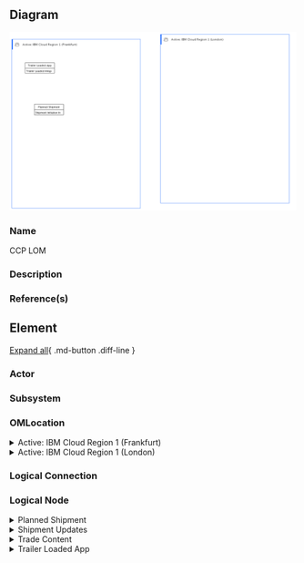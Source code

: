 
## Diagram

![CCP LOM](../img/lomview_BkV_guiVqgGi_rJcFBkpqi.png)



### Name


CCP LOM


### Description




### Reference(s)




## Element

[Expand all](#){ .md-button .diff-line }


### Actor


    




### Subsystem





### OMLocation


    

<details markdown=1>
<summary markdown="span">Active: IBM Cloud Region 1 (Frankfurt)</summary>

<table>
    <caption></caption>
    <thead>
        <tr>
            <th></th>
            <th></th>
        </tr>
    </thead>
    <tr>
        <td> <strong>Name</strong> </td>
        <td>Active: IBM Cloud Region 1 (Frankfurt)</td>
    </tr>
    <tr>
        <td> <strong>Description</strong> </td>
        <td></td>
    </tr>
</table>


</details>


    

<details markdown=1>
<summary markdown="span">Active: IBM Cloud Region 1 (London)</summary>

<table>
    <caption></caption>
    <thead>
        <tr>
            <th></th>
            <th></th>
        </tr>
    </thead>
    <tr>
        <td> <strong>Name</strong> </td>
        <td>Active: IBM Cloud Region 1 (London)</td>
    </tr>
    <tr>
        <td> <strong>Description</strong> </td>
        <td></td>
    </tr>
</table>


</details>


    




### Logical Connection


    



### Logical Node


    

<details markdown=1>
<summary markdown="span">Planned Shipment</summary>

<table>
    <caption></caption>
    <thead>
        <tr>
            <th></th>
            <th></th>
        </tr>
    </thead>
    <tr>
        <td> <strong>Name</strong> </td>
        <td>Planned Shipment</td>
    </tr>
    <tr>
        <td> <strong>Description</strong> </td>
        <td></td>
    </tr>
    <tr>
        <td> <strong>Type</strong> </td>
        <td></td>
    </tr>
    <tr>
        <td> <strong>Primary Capability</strong> </td>
        <td>
            
        </td>
    </tr>
    <tr>
        <td> <strong>Implementation</strong> </td>
        <td>
            
        </td>
    </tr>
    <tr>
        <td> <strong>Architectural Decision</strong> </td>
        <td>
            
        </td>
    </tr>
    <tr>
        <td> <strong>Non Functional Requirement</strong> </td>
        <td>
            
        </td>
    </tr>
    <tr>
        <td> <strong>Generic Group</strong> </td>
        <td></td>
    </tr>
    <tr>
        <td> <strong>Sub-level Diagram</strong> </td>
        <td></td>
    </tr>
    <tr>
        <td> <strong>Related Diagrams</strong> </td>
        <td>
            
                <div><a href="../../Logical Operational View/lomview_BkV_guiVqgGi_rJcFBkpqi">CCP LOM</a></div>
            
                <div><a href="../../Prescribed Operational View/pomview_H1F2xOiVcxMj_rJcFBkpqi">POC</a></div>
            
        </td>
    </tr>
    <tr>
        <td> <strong>Related Elements</strong> </td>
        <td>
            
                <div>Planned Shipment</div>
                
                    
                    <li><a href="../../Prescribed Operational View/pomview_H1F2xOiVcxMj_rJcFBkpqi">POC</a></li>
                    
                
            
                <div>Active: IBM Cloud Region 1 (Frankfurt)</div>
                
                    
                    <li><a href="../../Prescribed Operational View/pomview_H1F2xOiVcxMj_rJcFBkpqi">POC</a></li>
                    
                    <li><a href="../../Logical Operational View/lomview_BkV_guiVqgGi_rJcFBkpqi">CCP LOM</a></li>
                    
                
            
            
                <div>Shipment Initiation Integration</div>
                
                    
                    <li><div><a href="../../Prescribed Operational View/pomview_H1F2xOiVcxMj_rJcFBkpqi">POC</a></div></li>
                    
                    <li><div><a href="../../Logical Operational View/lomview_BkV_guiVqgGi_rJcFBkpqi">CCP LOM</a></div></li>
                    
                    <li><div><a href="../../Static View/cmstaticview_Bkh5xuoE5ezo_rJcFBkpqi">Component Overview</a></div></li>
                    
                
            
        </td>
    </tr>
    
</table>


</details>


    

<details markdown=1>
<summary markdown="span">Shipment Updates</summary>

<table>
    <caption></caption>
    <thead>
        <tr>
            <th></th>
            <th></th>
        </tr>
    </thead>
    <tr>
        <td> <strong>Name</strong> </td>
        <td>Shipment Updates</td>
    </tr>
    <tr>
        <td> <strong>Description</strong> </td>
        <td></td>
    </tr>
    <tr>
        <td> <strong>Type</strong> </td>
        <td></td>
    </tr>
    <tr>
        <td> <strong>Primary Capability</strong> </td>
        <td>
            
        </td>
    </tr>
    <tr>
        <td> <strong>Implementation</strong> </td>
        <td>
            
        </td>
    </tr>
    <tr>
        <td> <strong>Architectural Decision</strong> </td>
        <td>
            
        </td>
    </tr>
    <tr>
        <td> <strong>Non Functional Requirement</strong> </td>
        <td>
            
        </td>
    </tr>
    <tr>
        <td> <strong>Generic Group</strong> </td>
        <td></td>
    </tr>
    <tr>
        <td> <strong>Sub-level Diagram</strong> </td>
        <td></td>
    </tr>
    <tr>
        <td> <strong>Related Diagrams</strong> </td>
        <td>
            
                <div><a href="../../Logical Operational View/lomview_BkV_guiVqgGi_rJcFBkpqi">CCP LOM</a></div>
            
                <div><a href="../../Prescribed Operational View/pomview_H1F2xOiVcxMj_rJcFBkpqi">POC</a></div>
            
        </td>
    </tr>
    <tr>
        <td> <strong>Related Elements</strong> </td>
        <td>
            
                <div>Shipment Updates</div>
                
                    
                    <li><a href="../../Prescribed Operational View/pomview_H1F2xOiVcxMj_rJcFBkpqi">POC</a></li>
                    
                
            
                <div>Active: IBM Cloud Region 1 (Frankfurt)</div>
                
                    
                    <li><a href="../../Prescribed Operational View/pomview_H1F2xOiVcxMj_rJcFBkpqi">POC</a></li>
                    
                    <li><a href="../../Logical Operational View/lomview_BkV_guiVqgGi_rJcFBkpqi">CCP LOM</a></li>
                    
                
            
            
                <div>ICC Shipment Updates</div>
                
                    
                    <li><div><a href="../../Prescribed Operational View/pomview_H1F2xOiVcxMj_rJcFBkpqi">POC</a></div></li>
                    
                    <li><div><a href="../../Logical Operational View/lomview_BkV_guiVqgGi_rJcFBkpqi">CCP LOM</a></div></li>
                    
                    <li><div><a href="../../Static View/cmstaticview_Bkh5xuoE5ezo_rJcFBkpqi">Component Overview</a></div></li>
                    
                
            
        </td>
    </tr>
    
</table>


</details>


    

<details markdown=1>
<summary markdown="span">Trade Content</summary>

<table>
    <caption></caption>
    <thead>
        <tr>
            <th></th>
            <th></th>
        </tr>
    </thead>
    <tr>
        <td> <strong>Name</strong> </td>
        <td>Trade Content</td>
    </tr>
    <tr>
        <td> <strong>Description</strong> </td>
        <td></td>
    </tr>
    <tr>
        <td> <strong>Type</strong> </td>
        <td></td>
    </tr>
    <tr>
        <td> <strong>Primary Capability</strong> </td>
        <td>
            
        </td>
    </tr>
    <tr>
        <td> <strong>Implementation</strong> </td>
        <td>
            
        </td>
    </tr>
    <tr>
        <td> <strong>Architectural Decision</strong> </td>
        <td>
            
        </td>
    </tr>
    <tr>
        <td> <strong>Non Functional Requirement</strong> </td>
        <td>
            
        </td>
    </tr>
    <tr>
        <td> <strong>Generic Group</strong> </td>
        <td></td>
    </tr>
    <tr>
        <td> <strong>Sub-level Diagram</strong> </td>
        <td></td>
    </tr>
    <tr>
        <td> <strong>Related Diagrams</strong> </td>
        <td>
            
                <div><a href="../../Logical Operational View/lomview_BkV_guiVqgGi_rJcFBkpqi">CCP LOM</a></div>
            
                <div><a href="../../Prescribed Operational View/pomview_H1F2xOiVcxMj_rJcFBkpqi">POC</a></div>
            
        </td>
    </tr>
    <tr>
        <td> <strong>Related Elements</strong> </td>
        <td>
            
                <div>Trade Content</div>
                
                    
                    <li><a href="../../Prescribed Operational View/pomview_H1F2xOiVcxMj_rJcFBkpqi">POC</a></li>
                    
                
            
                <div>Active: IBM Cloud Region 1 (Frankfurt)</div>
                
                    
                    <li><a href="../../Prescribed Operational View/pomview_H1F2xOiVcxMj_rJcFBkpqi">POC</a></li>
                    
                    <li><a href="../../Logical Operational View/lomview_BkV_guiVqgGi_rJcFBkpqi">CCP LOM</a></li>
                    
                
            
            
                <div>Trade Content Integration</div>
                
                    
                    <li><div><a href="../../Prescribed Operational View/pomview_H1F2xOiVcxMj_rJcFBkpqi">POC</a></div></li>
                    
                    <li><div><a href="../../Logical Operational View/lomview_BkV_guiVqgGi_rJcFBkpqi">CCP LOM</a></div></li>
                    
                    <li><div><a href="../../Static View/cmstaticview_Bkh5xuoE5ezo_rJcFBkpqi">Component Overview</a></div></li>
                    
                
            
        </td>
    </tr>
    
</table>


</details>


    

<details markdown=1>
<summary markdown="span">Trailer Loaded App</summary>

<table>
    <caption></caption>
    <thead>
        <tr>
            <th></th>
            <th></th>
        </tr>
    </thead>
    <tr>
        <td> <strong>Name</strong> </td>
        <td>Trailer Loaded App</td>
    </tr>
    <tr>
        <td> <strong>Description</strong> </td>
        <td></td>
    </tr>
    <tr>
        <td> <strong>Type</strong> </td>
        <td></td>
    </tr>
    <tr>
        <td> <strong>Primary Capability</strong> </td>
        <td>
            
        </td>
    </tr>
    <tr>
        <td> <strong>Implementation</strong> </td>
        <td>
            
        </td>
    </tr>
    <tr>
        <td> <strong>Architectural Decision</strong> </td>
        <td>
            
        </td>
    </tr>
    <tr>
        <td> <strong>Non Functional Requirement</strong> </td>
        <td>
            
        </td>
    </tr>
    <tr>
        <td> <strong>Generic Group</strong> </td>
        <td></td>
    </tr>
    <tr>
        <td> <strong>Sub-level Diagram</strong> </td>
        <td></td>
    </tr>
    <tr>
        <td> <strong>Related Diagrams</strong> </td>
        <td>
            
                <div><a href="../../Logical Operational View/lomview_BkV_guiVqgGi_rJcFBkpqi">CCP LOM</a></div>
            
                <div><a href="../../Prescribed Operational View/pomview_H1F2xOiVcxMj_rJcFBkpqi">POC</a></div>
            
        </td>
    </tr>
    <tr>
        <td> <strong>Related Elements</strong> </td>
        <td>
            
                <div>Trailer Loaded</div>
                
                    
                    <li><a href="../../Prescribed Operational View/pomview_H1F2xOiVcxMj_rJcFBkpqi">POC</a></li>
                    
                
            
                <div>Active: IBM Cloud Region 1 (Frankfurt)</div>
                
                    
                    <li><a href="../../Prescribed Operational View/pomview_H1F2xOiVcxMj_rJcFBkpqi">POC</a></li>
                    
                    <li><a href="../../Logical Operational View/lomview_BkV_guiVqgGi_rJcFBkpqi">CCP LOM</a></li>
                    
                
            
            
                <div>Trailer Loaded Integration</div>
                
                    
                    <li><div><a href="../../Prescribed Operational View/pomview_H1F2xOiVcxMj_rJcFBkpqi">POC</a></div></li>
                    
                    <li><div><a href="../../Logical Operational View/lomview_BkV_guiVqgGi_rJcFBkpqi">CCP LOM</a></div></li>
                    
                    <li><div><a href="../../Static View/cmstaticview_Bkh5xuoE5ezo_rJcFBkpqi">Component Overview</a></div></li>
                    
                
            
        </td>
    </tr>
    
</table>


</details>


    




